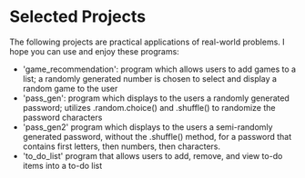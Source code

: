 # Selected Projects

The following projects are practical applications of real-world problems. I hope you can use and enjoy these programs:

- 'game_recommendation': program which allows users to add games to a list; a randomly generated number is chosen to select and display a random game to the user
- 'pass_gen': program which displays to the users a randomly generated password; utilizes .random.choice() and .shuffle() to randomize the password characters
- 'pass_gen2' program which displays to the users a semi-randomly generated password, without the .shuffle() method, for a password that contains first letters, then numbers, then characters.
- 'to_do_list' program that allows users to add, remove, and view to-do items into a to-do list
